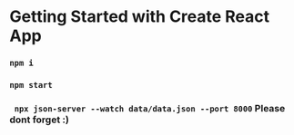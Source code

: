 # Getting Started with Create React App


### `npm i`
### `npm start`
### ` npx json-server --watch data/data.json --port 8000` Please dont forget :)

